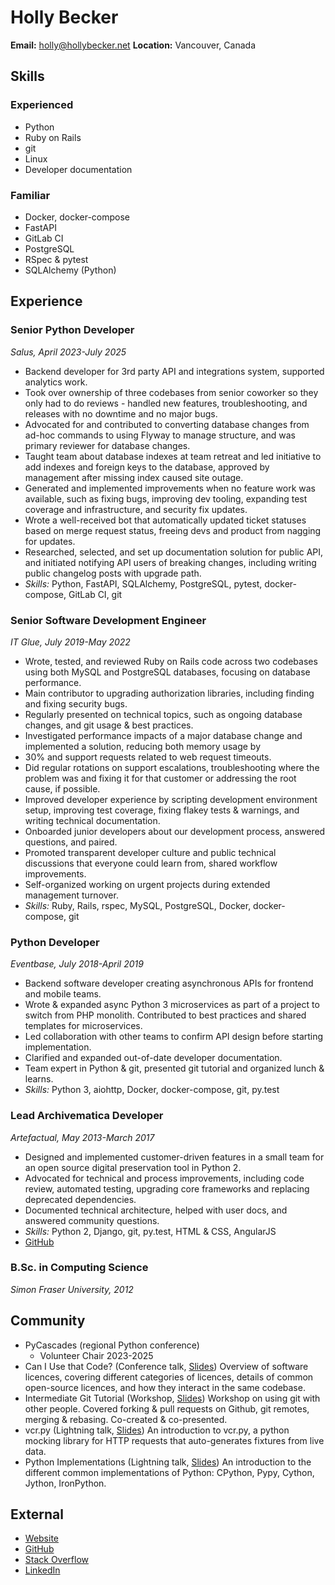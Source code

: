 # Holly Becker

**Email:** holly@hollybecker.net
**Location:** Vancouver, Canada

## Skills

### Experienced

-   Python
-   Ruby on Rails
-   git
-   Linux
-   Developer documentation

### Familiar

-   Docker, docker-compose
-   FastAPI
-   GitLab CI
-   PostgreSQL
-   RSpec & pytest
-   SQLAlchemy (Python)

## Experience

### Senior Python Developer

*Salus, April 2023-July 2025*

-   Backend developer for 3rd party API and integrations system,
    supported analytics work.
-   Took over ownership of three codebases from senior coworker so they
    only had to do reviews - handled new features, troubleshooting, and
    releases with no downtime and no major bugs.
-   Advocated for and contributed to converting database changes from
    ad-hoc commands to using Flyway to manage structure, and was primary
    reviewer for database changes.
-   Taught team about database indexes at team retreat and led
    initiative to add indexes and foreign keys to the database, approved
    by management after missing index caused site outage.
-   Generated and implemented improvements when no feature work was
    available, such as fixing bugs, improving dev tooling, expanding
    test coverage and infrastructure, and security fix updates.
-   Wrote a well-received bot that automatically updated ticket statuses
    based on merge request status, freeing devs and product from nagging
    for updates.
-   Researched, selected, and set up documentation solution for public
    API, and initiated notifying API users of breaking changes,
    including writing public changelog posts with upgrade path.
-   *Skills:* Python, FastAPI, SQLAlchemy, PostgreSQL, pytest,
    docker-compose, GitLab CI, git

### Senior Software Development Engineer

*IT Glue, July 2019-May 2022*

-   Wrote, tested, and reviewed Ruby on Rails code across two codebases
    using both MySQL and PostgreSQL databases, focusing on database
    performance.
-   Main contributor to upgrading authorization libraries, including
    finding and fixing security bugs.
-   Regularly presented on technical topics, such as ongoing database
    changes, and git usage & best practices.
-   Investigated performance impacts of a major database change and
    implemented a solution, reducing both memory usage by
-   30% and support requests related to web request timeouts.
-   Did regular rotations on support escalations, troubleshooting where
    the problem was and fixing it for that customer or addressing the
    root cause, if possible.
-   Improved developer experience by scripting development environment
    setup, improving test coverage, fixing flakey tests & warnings, and
    writing technical documentation.
-   Onboarded junior developers about our development process, answered
    questions, and paired.
-   Promoted transparent developer culture and public technical
    discussions that everyone could learn from, shared workflow
    improvements.
-   Self-organized working on urgent projects during extended management
    turnover.
-   *Skills:* Ruby, Rails, rspec, MySQL, PostgreSQL, Docker,
    docker-compose, git

### Python Developer

*Eventbase, July 2018-April 2019*

-   Backend software developer creating asynchronous APIs for frontend
    and mobile teams.
-   Wrote & expanded async Python 3 microservices as part of a project
    to switch from PHP monolith. Contributed to best practices and
    shared templates for microservices.
-   Led collaboration with other teams to confirm API design before
    starting implementation.
-   Clarified and expanded out-of-date developer documentation.
-   Team expert in Python & git, presented git tutorial and organized
    lunch & learns.
-   *Skills:* Python 3, aiohttp, Docker, docker-compose, git, py.test

### Lead Archivematica Developer

*Artefactual, May 2013-March 2017*

-   Designed and implemented customer-driven features in a small team
    for an open source digital preservation tool in Python 2.
-   Advocated for technical and process improvements, including code
    review, automated testing, upgrading core frameworks and replacing
    deprecated dependencies.
-   Documented technical architecture, helped with user docs, and
    answered community questions.
-   *Skills:* Python 2, Django, git, py.test, HTML & CSS, AngularJS
-   [GitHub](https://github.com/artefactual/)

### B.Sc. in Computing Science

*Simon Fraser University, 2012*

## Community

-   PyCascades (regional Python conference)
    -   Volunteer Chair 2023-2025
-   Can I Use that Code? (Conference talk,
    [Slides](https://docs.google.com/presentation/d/1NGAzLPPOPS6v_q8mLxjJpJphoEAfV9Cs4FEVzM9JWKs/edit?usp=sharing))
    Overview of software licences, covering different categories of
    licences, details of common open-source licences, and how they
    interact in the same codebase.
-   Intermediate Git Tutorial (Workshop,
    [Slides](https://docs.google.com/presentation/d/1sfwfoUWerwEtzkJF7O_l7jnHsbCq-czKWIWxjoDV9QI/edit?usp=sharing))
    Workshop on using git with other people. Covered forking & pull
    requests on Github, git remotes, merging & rebasing. Co-created &
    co-presented.
-   vcr.py (Lightning talk,
    [Slides](https://docs.google.com/presentation/d/1IHhezoU9L6Y_--O8TVjQqCkWs-BveCBtgPzymi3dfMg/edit?usp=sharing))
    An introduction to vcr.py, a python mocking library for HTTP
    requests that auto-generates fixtures from live data.
-   Python Implementations (Lightning talk,
    [Slides](https://docs.google.com/presentation/d/1Tec9Xuw-unYWXvaacjt_uhJKKBn6P07ABiZc8Cs3h90/edit?usp=sharing))
    An introduction to the different common implementations of Python:
    CPython, Pypy, Cython, Jython, IronPython.

## External

-   [Website](http://hollybecker.net)
-   [GitHub](https://github.com/Hwesta)
-   [Stack Overflow](https://stackoverflow.com/users/2475775/hwesta)
-   [LinkedIn](https://ca.linkedin.com/in/holly-becker-586b0137)
